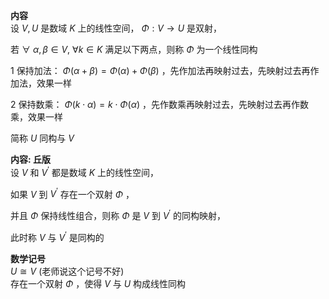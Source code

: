 **内容**  
设 $V,U$ 是数域 $K$ 上的线性空间， $\Phi:V\rightarrow U$ 是双射，  
  
若 $\forall\ \alpha,\beta\in V,\ \forall k\in K$ 满足以下两点，则称 $\Phi$ 为一个线性同构  
  
1 保持加法： $\Phi(\alpha+\beta)=\Phi(\alpha)+\Phi(\beta)$ ，先作加法再映射过去，先映射过去再作加法，效果一样  
  
2 保持数乘： $\Phi(k\cdot\alpha)=k\cdot\Phi(\alpha)$ ，先作数乘再映射过去，先映射过去再作数乘，效果一样  
  
简称 $U$ 同构与 $V$  
  
**内容: 丘版**  
设 $V$ 和 $V^\prime$ 都是数域 $K$ 上的线性空间，  
  
如果 $V$ 到 $V^\prime$ 存在一个双射 $\Phi$ ，  
  
并且 $\Phi$ 保持线性组合，则称 $\Phi$ 是 $V$ 到 $V^\prime$ 的同构映射，  
  
此时称 $V$ 与 $V^\prime$ 是同构的  
  
**数学记号**  
$U\cong V$  (老师说这个记号不好)  
存在一个双射 $\Phi$ ，使得 $V$ 与 $U$ 构成线性同构  
